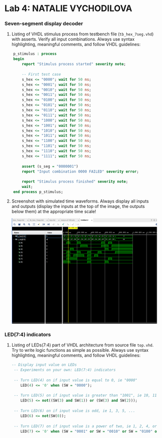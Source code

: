 # Lab 4: NATALIE VYCHODILOVA

### Seven-segment display decoder

1. Listing of VHDL stimulus process from testbench file (`tb_hex_7seg.vhd`) with asserts. Verify all input combinations. Always use syntax highlighting, meaningful comments, and follow VHDL guidelines:

```vhdl
    p_stimulus : process
    begin
        report "Stimulus process started" severity note;

        -- First test case
        s_hex <= "0000"; wait for 50 ns;
        s_hex <= "0001"; wait for 50 ns;
        s_hex <= "0010"; wait for 50 ns;
        s_hex <= "0011"; wait for 50 ns;
        s_hex <= "0100"; wait for 50 ns;
        s_hex <= "0101"; wait for 50 ns;
        s_hex <= "0110"; wait for 50 ns;
        s_hex <= "0111"; wait for 50 ns;
        s_hex <= "1000"; wait for 50 ns;
        s_hex <= "1001"; wait for 50 ns;
        s_hex <= "1010"; wait for 50 ns;
        s_hex <= "1011"; wait for 50 ns;
        s_hex <= "1100"; wait for 50 ns;
        s_hex <= "1101"; wait for 50 ns;
        s_hex <= "1110"; wait for 50 ns;
        s_hex <= "1111"; wait for 50 ns;
        
        assert (s_seg = "0000001")
        report "Input combination 0000 FAILED" severity error;

        report "Stimulus process finished" severity note;
        wait;
    end process p_stimulus;
```

2. Screenshot with simulated time waveforms. Always display all inputs and outputs (display the inputs at the top of the image, the outputs below them) at the appropriate time scale!

   ![your figure](images/sim.PNG)

### LED(7:4) indicators

1. Listing of LEDs(7:4) part of VHDL architecture from source file `top.vhd`. Try to write logic functions as simple as possible. Always use syntax highlighting, meaningful comments, and follow VHDL guidelines:

   ```vhdl
   -- Display input value on LEDs
    -- Experiments on your own: LED(7:4) indicators

    -- Turn LED(4) on if input value is equal to 0, ie "0000"
       LED(4) <= '0' when (SW = "0000");

    -- Turn LED(5) on if input value is greater than "1001", ie 10, 11, 12, ...
       LED(5) <= not((SW(3) and SW(1)) or (SW(3) and SW(2)));

    -- Turn LED(6) on if input value is odd, ie 1, 3, 5, ...
       LED(6) <= not(SW(0));

    -- Turn LED(7) on if input value is a power of two, ie 1, 2, 4, or 8
       LED(7) <= '0' when (SW = "0001" or SW = "0010" or SW = "0100" or SW = "1000");
   ```
